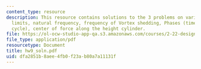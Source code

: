 ```yaml
---
content_type: resource
description: This resource contains solutions to the 3 problems on various operational
  limits, natural frequency, frequency of Vortex shedding, Phases (time in the wave
  cycle), center of force along the height cylinder.
file: https://ol-ocw-studio-app-qa.s3.amazonaws.com/courses/2-22-design-principles-for-ocean-vehicles-13-42-spring-2005/dfa2851b8aee4fb0f23ab80a7a11131f_hw9_soln.pdf
file_type: application/pdf
resourcetype: Document
title: hw9_soln.pdf
uid: dfa2851b-8aee-4fb0-f23a-b80a7a11131f
---
```


